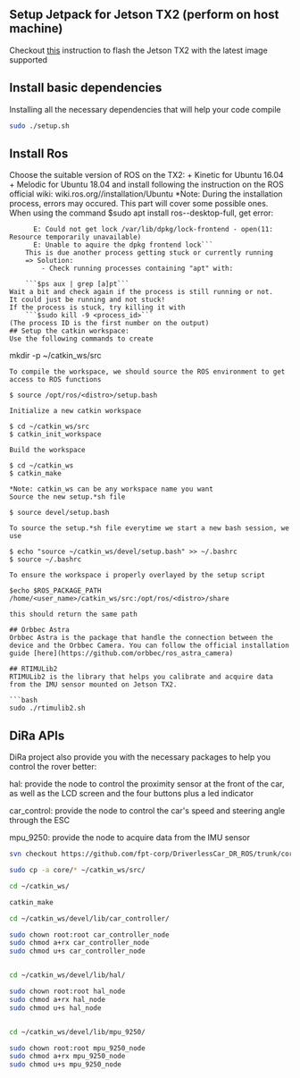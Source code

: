 ## Setup Jetpack for Jetson TX2 (perform on host machine)

Checkout [this](https://github.com/fpt-corp/DiRa/blob/master/DiRa_Software/Jetson_TX2/Document/Setup_Flash_Jetson_TX2.txt) instruction to flash the Jetson TX2 with the latest image supported


## Install basic dependencies
Installing all the necessary dependencies that will help your code compile

```bash
sudo ./setup.sh
```

## Install Ros


Choose the suitable version of ROS on the TX2: 
	+ Kinetic for Ubuntu 16.04
	+ Melodic for Ubuntu 18.04
and install following the instruction on the ROS official wiki: wiki.ros.org/<distro>/installation/Ubuntu
   *Note: During the installation process, errors may occured. This part will cover some possible ones.
	When using the command $sudo apt install ros-<distro>-desktop-full, get error:
```
	  E: Could not get lock /var/lib/dpkg/lock-frontend - open(11: Resource temporarily unavailable)
	  E: Unable to aquire the dpkg frontend lock```
	This is due another process getting stuck or currently running
	=> Solution: 
		- Check running processes containing "apt" with: 

	```$ps aux | grep [a]pt```
Wait a bit and check again if the process is still running or not. 
It could just be running and not stuck!
If the process is stuck, try killing it with 		
	```$sudo kill -9 <process_id>``` 
(The process ID is the first number on the output)
## Setup the catkin workspace: 
Use the following commands to create
```
mkdir -p ~/catkin_ws/src
```
To compile the workspace, we should source the ROS environment to get access to ROS functions
```
    $ source /opt/ros/<distro>/setup.bash
```
Initialize a new catkin workspace
```
    $ cd ~/catkin_ws/src
    $ catkin_init_workspace
```
Build the workspace
```
    $ cd ~/catkin_ws
    $ catkin_make
```
*Note: catkin_ws can be any workspace name you want
Source the new setup.*sh file
```		
    $ source devel/setup.bash
```
To source the setup.*sh file everytime we start a new bash session, we use 
```
    $ echo "source ~/catkin_ws/devel/setup.bash" >> ~/.bashrc
    $ source ~/.bashrc
```	
To ensure the workspace i properly overlayed by the setup script
```		
    $echo $ROS_PACKAGE_PATH /home/<user_name>/catkin_ws/src:/opt/ros/<distro>/share
```	  
this should return the same path

## Orbbec Astra
Orbbec Astra is the package that handle the connection between the device and the Orbbec Camera. You can follow the official installation guide [here](https://github.com/orbbec/ros_astra_camera)

## RTIMULib2
RTIMULib2 is the library that helps you calibrate and acquire data from the IMU sensor mounted on Jetson TX2. 

```bash
sudo ./rtimulib2.sh
```
## DiRa APIs
DiRa project also provide you with the necessary packages to help you control the rover better:

hal: provide the node to control the proximity sensor at the front of the car, as well as the LCD screen and the four buttons plus a led indicator

car_control: provide the node to control the car's speed and steering angle through the ESC

mpu_9250: provide the node to acquire data from the IMU sensor

```bash
svn checkout https://github.com/fpt-corp/DriverlessCar_DR_ROS/trunk/core

sudo cp -a core/* ~/catkin_ws/src/

cd ~/catkin_ws/

catkin_make

cd ~/catkin_ws/devel/lib/car_controller/

sudo chown root:root car_controller_node
sudo chmod a+rx car_controller_node
sudo chmod u+s car_controller_node


cd ~/catkin_ws/devel/lib/hal/

sudo chown root:root hal_node
sudo chmod a+rx hal_node
sudo chmod u+s hal_node


cd ~/catkin_ws/devel/lib/mpu_9250/

sudo chown root:root mpu_9250_node
sudo chmod a+rx mpu_9250_node
sudo chmod u+s mpu_9250_node

```


